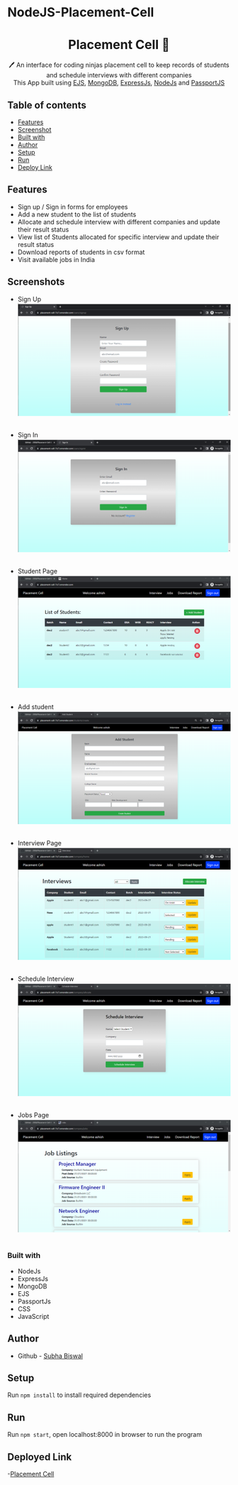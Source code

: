 # NodeJS-Placement-Cell
 <h1 align="center">Placement Cell  📝</h1> 
<p align="center">
 🖊️ An interface for coding ninjas placement cell to keep records of students and schedule interviews with different companies <br>
     This App built using <a href="https://ejs.co/">EJS</a>, <a href="https://www.mongodb.com/">MongoDB</a>, <a href="https://expressjs.com/">ExpressJs</a>, <a href="https://nodejs.org/en/">NodeJs</a> and <a href="http://www.passportjs.org/">PassportJS</a>
</p>

## Table of contents

- [Features](#Features)
- [Screenshot](#Screenshots)
- [Built with](#built-with)
- [Author](#author)
- [Setup](#Setup)
- [Run](#Run)
- [Deploy Link](#deployed-link)


## Features

- Sign up / Sign in forms for employees
- Add a new student to the list of students
- Allocate and schedule interview with different companies and update their result status
- View list of Students allocated for specific interview and update their result status
- Download reports of students in csv format
- Visit available jobs in India

## Screenshots

- Sign Up
  ![Sign-Up](./page-screenshots/sign-up.png)<br /><br />

- Sign In
  ![Sign-In](./page-screenshots/sign-in-page.png)<br /><br />

- Student Page
  ![Student-Page](./page-screenshots/home-page.png)<br /><br />

- Add student
  ![Add-Student](./page-screenshots/add-students-page.png)<br /><br />

- Interview Page
  ![Interview-Page](./page-screenshots/interviews-list-page.png)<br /><br />

- Schedule Interview
  ![Interview](./page-screenshots/Allocate-interview-page.png)<br /><br />

- Jobs Page
  ![Add-Student](./page-screenshots/jobs-page.png)<br /><br />

### Built with

- NodeJs
- ExpressJs
- MongoDB
- EJS
- PassportJs
- CSS
- JavaScript

## Author

- Github - [Subha Biswal](https://github.com/20SB)

## Setup

Run `npm install` to install required dependencies

## Run

Run `npm start`, open localhost:8000 in browser to run the program

## Deployed Link

-[Placement Cell](https://placement-cell-7ci7.onrender.com)
